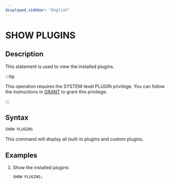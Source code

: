 ```yaml
---
displayed_sidebar: "English"
---
```


# SHOW PLUGINS

## Description

This statement is used to view the installed plugins.

:::tip

This operation requires the SYSTEM-level PLUGIN privilege. You can follow the instructions in [GRANT](../account-management/GRANT.md) to grant this privilege.

:::

## Syntax

```sql
SHOW PLUGINS
```

This command will display all built-in plugins and custom plugins.

## Examples

1. Show the installed plugins:

    ```sql
    SHOW PLUGINS;
    ```
